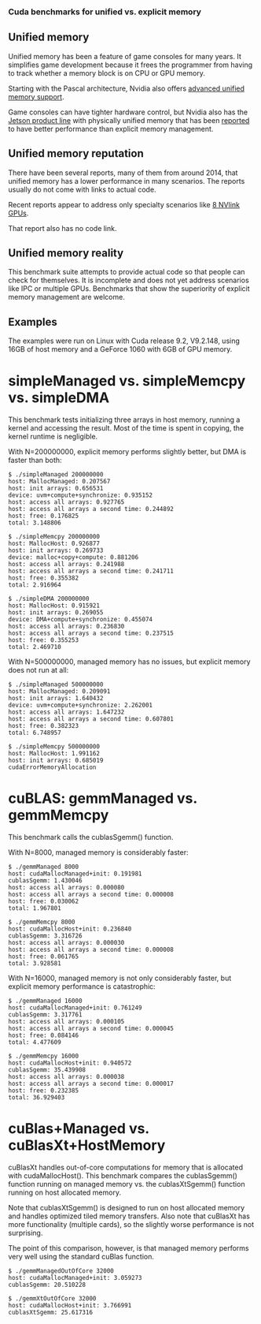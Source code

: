 
### Cuda benchmarks for unified vs. explicit memory


## Unified memory

Unified memory has been a feature of game consoles for many years. It simplifies game development because it frees the programmer from having to track whether a memory block is on CPU or GPU memory.


Starting with the Pascal architecture, Nvidia also offers [advanced unified memory support](https://devblogs.nvidia.com/unified-memory-cuda-beginners/).


Game consoles can have tighter hardware control, but Nvidia also has the [Jetson product line](https://en.wikipedia.org/wiki/Nvidia_Jetson) with physically unified memory that has been [reported](https://devtalk.nvidia.com/default/topic/1029853/does-unified-memory-and-zero-copy-always-better-than-cudamemcpy-/) to have better performance than explicit memory management.


## Unified memory reputation

There have been several reports, many of them from around 2014, that unified memory has a lower performance in many scenarios. The reports usually do not come with links to actual code.

Recent reports appear to address only specialty scenarios like [8 NVlink GPUs](https://devtalk.nvidia.com/default/topic/1029706/cuda-programming-and-performance/partial-fail-of-peer-access-in-8-volta-gpu-instance-p3-16xlarge-on-aws-gt-huge-slowdown-/).

That report also has no code link.



## Unified memory reality

This benchmark suite attempts to provide actual code so that people can check for themselves. It is incomplete and does not yet address scenarios like IPC or multiple GPUs. Benchmarks that show the superiority of explicit memory management are welcome.


## Examples

The examples were run on Linux with Cuda release 9.2, V9.2.148, using 16GB of host memory and a GeForce 1060 with 6GB of GPU memory.

# simpleManaged vs. simpleMemcpy vs. simpleDMA

This benchmark tests initializing three arrays in host memory, running a kernel and accessing the result. Most of the time is spent in copying, the kernel runtime is negligible.

With N=200000000, explicit memory performs slightly better, but DMA is faster than both:


```
$ ./simpleManaged 200000000
host: MallocManaged: 0.207567
host: init arrays: 0.656531
device: uvm+compute+synchronize: 0.935152
host: access all arrays: 0.927765
host: access all arrays a second time: 0.244892
host: free: 0.176825
total: 3.148806

$ ./simpleMemcpy 200000000
host: MallocHost: 0.926877
host: init arrays: 0.269733
device: malloc+copy+compute: 0.881206
host: access all arrays: 0.241988
host: access all arrays a second time: 0.241711
host: free: 0.355382
total: 2.916964

$ ./simpleDMA 200000000
host: MallocHost: 0.915921
host: init arrays: 0.269055
device: DMA+compute+synchronize: 0.455074
host: access all arrays: 0.236830
host: access all arrays a second time: 0.237515
host: free: 0.355253
total: 2.469710
```

With N=500000000, managed memory has no issues, but explicit memory does not run at all:


```
$ ./simpleManaged 500000000
host: MallocManaged: 0.209091
host: init arrays: 1.640432
device: uvm+compute+synchronize: 2.262001
host: access all arrays: 1.647232
host: access all arrays a second time: 0.607801
host: free: 0.382323
total: 6.748957

$ ./simpleMemcpy 500000000
host: MallocHost: 1.991162
host: init arrays: 0.685019
cudaErrorMemoryAllocation

```

# cuBLAS: gemmManaged vs. gemmMemcpy

This benchmark calls the cublasSgemm() function.

With N=8000, managed memory is considerably faster:

```
$ ./gemmManaged 8000
host: cudaMallocManaged+init: 0.191981
cublasSgemm: 1.430046
host: access all arrays: 0.000080
host: access all arrays a second time: 0.000008
host: free: 0.030062
total: 1.967801

$ ./gemmMemcpy 8000
host: cudaMallocHost+init: 0.236840
cublasSgemm: 3.316726
host: access all arrays: 0.000030
host: access all arrays a second time: 0.000008
host: free: 0.061765
total: 3.928581
```

With N=16000, managed memory is not only considerably faster, but explicit memory performance is catastrophic:

```
$ ./gemmManaged 16000
host: cudaMallocManaged+init: 0.761249
cublasSgemm: 3.317761
host: access all arrays: 0.000105
host: access all arrays a second time: 0.000045
host: free: 0.084146
total: 4.477609

$ ./gemmMemcpy 16000
host: cudaMallocHost+init: 0.940572
cublasSgemm: 35.439908
host: access all arrays: 0.000038
host: access all arrays a second time: 0.000017
host: free: 0.232385
total: 36.929403
```


# cuBlas+Managed vs. cuBlasXt+HostMemory

cuBlasXt handles out-of-core computations for memory that is allocated with cudaMallocHost(). This benchmark compares the cublasSgemm() function running on managed memory vs. the cublasXtSgemm() function running on host allocated memory.

Note that cublasXtSgemm() is designed to run on host allocated memory and handles optimized tiled memory transfers. Also note that cuBlasXt has more functionality (multiple cards), so the slightly worse performance is not surprising.

The point of this comparison, however, is that managed memory performs very well using the standard cuBlas function.

```
$ ./gemmManagedOutOfCore 32000
host: cudaMallocManaged+init: 3.059273
cublasSgemm: 20.510228

$ ./gemmXtOutOfCore 32000
host: cudaMallocHost+init: 3.766991
cublasXtSgemm: 25.617316
```
